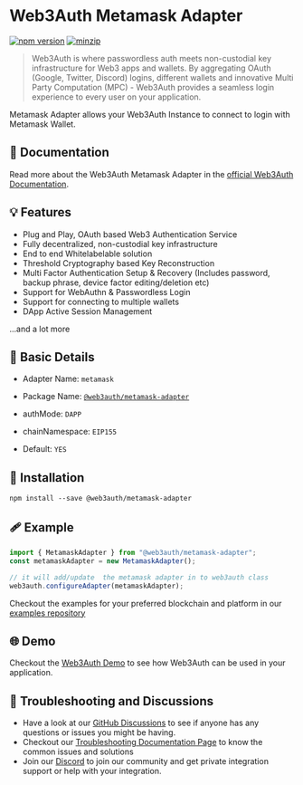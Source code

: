 # Web3Auth Metamask Adapter

[![npm version](https://img.shields.io/npm/v/@web3auth/metamask-adapter?label=%22%22)](https://www.npmjs.com/package/@web3auth/metamask-adapter/v/latest)
[![minzip](https://img.shields.io/bundlephobia/minzip/@web3auth/metamask-adapter?label=%22%22)](https://bundlephobia.com/result?p=@web3auth/metamask-adapter@latest)

> Web3Auth is where passwordless auth meets non-custodial key infrastructure for Web3 apps and wallets. By aggregating OAuth (Google, Twitter, Discord) logins, different wallets and innovative Multi Party Computation (MPC) - Web3Auth provides a seamless login experience to every user on your application.

Metamask Adapter allows your Web3Auth Instance to connect to login with Metamask Wallet. 

## 📖 Documentation

Read more about the Web3Auth Metamask Adapter in the [official Web3Auth Documentation](https://web3auth.io/docs/sdk/web/adapters/metamask).

## 💡 Features
- Plug and Play, OAuth based Web3 Authentication Service
- Fully decentralized, non-custodial key infrastructure
- End to end Whitelabelable solution
- Threshold Cryptography based Key Reconstruction
- Multi Factor Authentication Setup & Recovery (Includes password, backup phrase, device factor editing/deletion etc)
- Support for WebAuthn & Passwordless Login
- Support for connecting to multiple wallets
- DApp Active Session Management

...and a lot more

## 📄 Basic Details

- Adapter Name: `metamask`

- Package Name: [`@web3auth/metamask-adapter`](https://web3auth.io/docs/sdk/web/adapters/metamask)

- authMode: `DAPP`

- chainNamespace: `EIP155`

- Default: `YES`

## 🔗 Installation

```shell
npm install --save @web3auth/metamask-adapter
```

## 🩹 Example

```ts
import { MetamaskAdapter } from "@web3auth/metamask-adapter";
const metamaskAdapter = new MetamaskAdapter();

// it will add/update  the metamask adapter in to web3auth class
web3auth.configureAdapter(metamaskAdapter);
```

Checkout the examples for your preferred blockchain and platform in our [examples repository](https://github.com/Web3Auth/examples/)

## 🌐 Demo

Checkout the [Web3Auth Demo](https://demo-app.web3auth.io/) to see how Web3Auth can be used in your application.

## 💬 Troubleshooting and Discussions

- Have a look at our [GitHub Discussions](https://github.com/Web3Auth/Web3Auth/discussions?discussions_q=sort%3Atop) to see if anyone has any questions or issues you might be having.
- Checkout our [Troubleshooting Documentation Page](https://web3auth.io/docs/troubleshooting) to know the common issues and solutions
- Join our [Discord](https://discord.gg/web3auth) to join our community and get private integration support or help with your integration.
